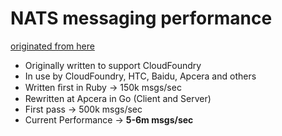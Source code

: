 # NATS messaging performance

[originated from here](http://www.slideshare.net/derekcollison/nats-a-new-nervous-system-for-distributed-cloud-platforms)

* Originally written to support CloudFoundry
* In use by CloudFoundry, HTC, Baidu, Apcera and others
* Written ﬁrst in Ruby -> 150k msgs/sec
* Rewritten at Apcera in Go (Client and Server)
* First pass -> 500k msgs/sec
* Current Performance -> **5-6m msgs/sec**

